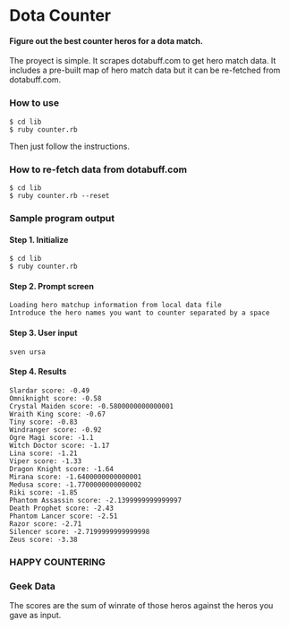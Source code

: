 Dota Counter
============

#### Figure out the best counter heros for a dota match.

The proyect is simple. It scrapes dotabuff.com to get hero
match data. It includes a pre-built map of hero match data
but it can be re-fetched from dotabuff.com.

### How to use

```
$ cd lib
$ ruby counter.rb
```

Then just follow the instructions.

### How to re-fetch data from dotabuff.com

```
$ cd lib
$ ruby counter.rb --reset
```

### Sample program output

#### Step 1. Initialize

```
$ cd lib
$ ruby counter.rb
```

#### Step 2. Prompt screen

```
Loading hero matchup information from local data file
Introduce the hero names you want to counter separated by a space
```

#### Step 3. User input
```
sven ursa
```

#### Step 4. Results
```
Slardar score: -0.49
Omniknight score: -0.58
Crystal Maiden score: -0.5800000000000001
Wraith King score: -0.67
Tiny score: -0.83
Windranger score: -0.92
Ogre Magi score: -1.1
Witch Doctor score: -1.17
Lina score: -1.21
Viper score: -1.33
Dragon Knight score: -1.64
Mirana score: -1.6400000000000001
Medusa score: -1.7700000000000002
Riki score: -1.85
Phantom Assassin score: -2.1399999999999997
Death Prophet score: -2.43
Phantom Lancer score: -2.51
Razor score: -2.71
Silencer score: -2.7199999999999998
Zeus score: -3.38
```

### HAPPY COUNTERING


### Geek Data
The scores are the sum of winrate of those heros against the heros you gave as input.
